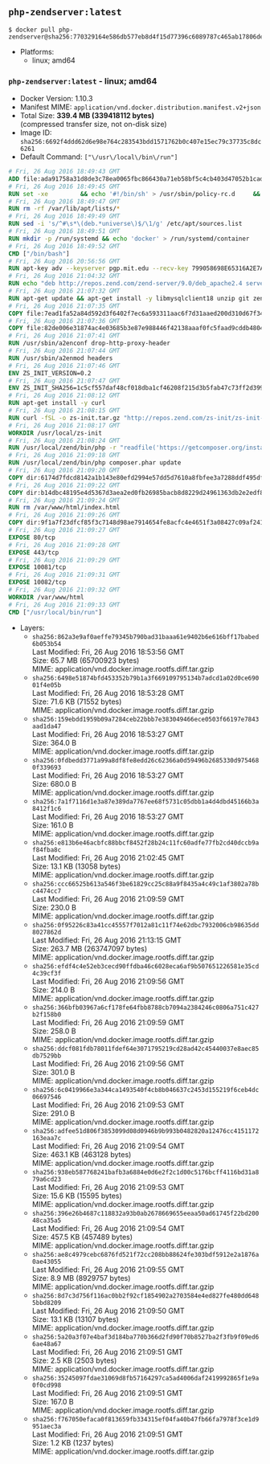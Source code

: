 ## `php-zendserver:latest`

```console
$ docker pull php-zendserver@sha256:770329164e586db577eb8d4f15d77396c6089787c465ab17806debeeb52b6d6e
```

-	Platforms:
	-	linux; amd64

### `php-zendserver:latest` - linux; amd64

-	Docker Version: 1.10.3
-	Manifest MIME: `application/vnd.docker.distribution.manifest.v2+json`
-	Total Size: **339.4 MB (339418112 bytes)**  
	(compressed transfer size, not on-disk size)
-	Image ID: `sha256:6692f4ddd62d6e98e764c283543bdd1571762b0c407e15ec79c37735c8dc6261`
-	Default Command: `["\/usr\/local\/bin\/run"]`

```dockerfile
# Fri, 26 Aug 2016 18:49:43 GMT
ADD file:ada91758a31d8de3c78ea0065fbc866430a71eb58bf5c4cb403d47052b1cade0 in /
# Fri, 26 Aug 2016 18:49:45 GMT
RUN set -xe 		&& echo '#!/bin/sh' > /usr/sbin/policy-rc.d 	&& echo 'exit 101' >> /usr/sbin/policy-rc.d 	&& chmod +x /usr/sbin/policy-rc.d 		&& dpkg-divert --local --rename --add /sbin/initctl 	&& cp -a /usr/sbin/policy-rc.d /sbin/initctl 	&& sed -i 's/^exit.*/exit 0/' /sbin/initctl 		&& echo 'force-unsafe-io' > /etc/dpkg/dpkg.cfg.d/docker-apt-speedup 		&& echo 'DPkg::Post-Invoke { "rm -f /var/cache/apt/archives/*.deb /var/cache/apt/archives/partial/*.deb /var/cache/apt/*.bin || true"; };' > /etc/apt/apt.conf.d/docker-clean 	&& echo 'APT::Update::Post-Invoke { "rm -f /var/cache/apt/archives/*.deb /var/cache/apt/archives/partial/*.deb /var/cache/apt/*.bin || true"; };' >> /etc/apt/apt.conf.d/docker-clean 	&& echo 'Dir::Cache::pkgcache ""; Dir::Cache::srcpkgcache "";' >> /etc/apt/apt.conf.d/docker-clean 		&& echo 'Acquire::Languages "none";' > /etc/apt/apt.conf.d/docker-no-languages 		&& echo 'Acquire::GzipIndexes "true"; Acquire::CompressionTypes::Order:: "gz";' > /etc/apt/apt.conf.d/docker-gzip-indexes 		&& echo 'Apt::AutoRemove::SuggestsImportant "false";' > /etc/apt/apt.conf.d/docker-autoremove-suggests
# Fri, 26 Aug 2016 18:49:47 GMT
RUN rm -rf /var/lib/apt/lists/*
# Fri, 26 Aug 2016 18:49:49 GMT
RUN sed -i 's/^#\s*\(deb.*universe\)$/\1/g' /etc/apt/sources.list
# Fri, 26 Aug 2016 18:49:51 GMT
RUN mkdir -p /run/systemd && echo 'docker' > /run/systemd/container
# Fri, 26 Aug 2016 18:49:52 GMT
CMD ["/bin/bash"]
# Fri, 26 Aug 2016 20:56:56 GMT
RUN apt-key adv --keyserver pgp.mit.edu --recv-key 799058698E65316A2E7A4FF42EAE1437F7D2C623
# Fri, 26 Aug 2016 21:04:32 GMT
RUN echo "deb http://repos.zend.com/zend-server/9.0/deb_apache2.4 server non-free" >> /etc/apt/sources.list.d/zend-server.list
# Fri, 26 Aug 2016 21:07:32 GMT
RUN apt-get update && apt-get install -y libmysqlclient18 unzip git zend-server-php-7.0 && /usr/local/zend/bin/zendctl.sh stop
# Fri, 26 Aug 2016 21:07:35 GMT
COPY file:7ead1fa52a84d592d3f6402f7ec6a593311aac6f7d31aaed200d310d67f34d54 in /etc/
# Fri, 26 Aug 2016 21:07:36 GMT
COPY file:82de006e31874ac4e03685b3e87e988446f42138aaaf0fc5faad9cddb48040ba in /etc/apache2/conf-available
# Fri, 26 Aug 2016 21:07:41 GMT
RUN /usr/sbin/a2enconf drop-http-proxy-header
# Fri, 26 Aug 2016 21:07:44 GMT
RUN /usr/sbin/a2enmod headers
# Fri, 26 Aug 2016 21:07:46 GMT
ENV ZS_INIT_VERSION=0.2
# Fri, 26 Aug 2016 21:07:47 GMT
ENV ZS_INIT_SHA256=1c5cf557daf48cf018dba1cf46208f215d3b5fab47c73ff2d39988581ebd6932
# Fri, 26 Aug 2016 21:08:12 GMT
RUN apt-get install -y curl
# Fri, 26 Aug 2016 21:08:15 GMT
RUN curl -fSL -o zs-init.tar.gz "http://repos.zend.com/zs-init/zs-init-docker-${ZS_INIT_VERSION}.tar.gz"     && echo "${ZS_INIT_SHA256} *zs-init.tar.gz" | sha256sum -c -     && mkdir /usr/local/zs-init     && tar xzf zs-init.tar.gz --strip-components=1 -C /usr/local/zs-init     && rm zs-init.tar.gz
# Fri, 26 Aug 2016 21:08:17 GMT
WORKDIR /usr/local/zs-init
# Fri, 26 Aug 2016 21:08:24 GMT
RUN /usr/local/zend/bin/php -r "readfile('https://getcomposer.org/installer');" | /usr/local/zend/bin/php
# Fri, 26 Aug 2016 21:09:18 GMT
RUN /usr/local/zend/bin/php composer.phar update
# Fri, 26 Aug 2016 21:09:20 GMT
COPY dir:6174d7fdcd8142a1b143e80efd2994e57dd5d7610a8fbfee3a7288ddf495dfdf in /usr/local/bin
# Fri, 26 Aug 2016 21:09:22 GMT
COPY dir:b14dbc48195e4d5367d3aea2ed0fb26985bacb8d8229d24961363db2e2edf8f0 in /usr/local/zend/var/plugins/
# Fri, 26 Aug 2016 21:09:24 GMT
RUN rm /var/www/html/index.html
# Fri, 26 Aug 2016 21:09:26 GMT
COPY dir:9f1a7f23dfcf85f3c7148d98ae7914654fe8acfc4e4651f3a08427c09af24198 in /var/www/html
# Fri, 26 Aug 2016 21:09:27 GMT
EXPOSE 80/tcp
# Fri, 26 Aug 2016 21:09:28 GMT
EXPOSE 443/tcp
# Fri, 26 Aug 2016 21:09:29 GMT
EXPOSE 10081/tcp
# Fri, 26 Aug 2016 21:09:31 GMT
EXPOSE 10082/tcp
# Fri, 26 Aug 2016 21:09:32 GMT
WORKDIR /var/www/html
# Fri, 26 Aug 2016 21:09:33 GMT
CMD ["/usr/local/bin/run"]
```

-	Layers:
	-	`sha256:862a3e9af0aeffe79345b790bad31baaa61e9402b6e616bff17babed6b053b54`  
		Last Modified: Fri, 26 Aug 2016 18:53:56 GMT  
		Size: 65.7 MB (65700923 bytes)  
		MIME: application/vnd.docker.image.rootfs.diff.tar.gzip
	-	`sha256:6498e51874bfd453352b79b1a3f669109795134b7adcd1a02d0ce69001f4e05b`  
		Last Modified: Fri, 26 Aug 2016 18:53:28 GMT  
		Size: 71.6 KB (71552 bytes)  
		MIME: application/vnd.docker.image.rootfs.diff.tar.gzip
	-	`sha256:159ebdd1959b09a7284ceb22bbb7e383049466ece0503f66197e7843aad1da47`  
		Last Modified: Fri, 26 Aug 2016 18:53:27 GMT  
		Size: 364.0 B  
		MIME: application/vnd.docker.image.rootfs.diff.tar.gzip
	-	`sha256:0fdbedd3771a99a8df8fe8edd26c62366a0d59496b2685330d9754680f339693`  
		Last Modified: Fri, 26 Aug 2016 18:53:27 GMT  
		Size: 680.0 B  
		MIME: application/vnd.docker.image.rootfs.diff.tar.gzip
	-	`sha256:7a1f7116d1e3a87e389da7767ee68f5731c05dbb1a4d4dbd45166b3a8412f1c6`  
		Last Modified: Fri, 26 Aug 2016 18:53:27 GMT  
		Size: 161.0 B  
		MIME: application/vnd.docker.image.rootfs.diff.tar.gzip
	-	`sha256:e813b6e46acbfc88bbcf8452f28b24c11fc60adfe77fb2cd40dccb9af84fba8c`  
		Last Modified: Fri, 26 Aug 2016 21:02:45 GMT  
		Size: 13.1 KB (13058 bytes)  
		MIME: application/vnd.docker.image.rootfs.diff.tar.gzip
	-	`sha256:ccc66525b613a546f3be61829cc25c88a9f8435a4c49c1af3802a78bc4474cc7`  
		Last Modified: Fri, 26 Aug 2016 21:09:59 GMT  
		Size: 230.0 B  
		MIME: application/vnd.docker.image.rootfs.diff.tar.gzip
	-	`sha256:0f95226c83a41cc45557f7012a81c11f74e62dbc7932006cb98635dd8027862d`  
		Last Modified: Fri, 26 Aug 2016 21:13:15 GMT  
		Size: 263.7 MB (263747097 bytes)  
		MIME: application/vnd.docker.image.rootfs.diff.tar.gzip
	-	`sha256:efdf4c4e52eb3cecd90ffdba46c6028eca6af9b507651226581e35cd4c39cf3f`  
		Last Modified: Fri, 26 Aug 2016 21:09:56 GMT  
		Size: 214.0 B  
		MIME: application/vnd.docker.image.rootfs.diff.tar.gzip
	-	`sha256:366bfb03967a6cf178fe64fbb8788cb7094a2384246c0806a751c427b2f158b0`  
		Last Modified: Fri, 26 Aug 2016 21:09:59 GMT  
		Size: 258.0 B  
		MIME: application/vnd.docker.image.rootfs.diff.tar.gzip
	-	`sha256:ddcf081fdb78011fdef64e3071795219cd28ad42c45440037e8aec85db7529bb`  
		Last Modified: Fri, 26 Aug 2016 21:09:56 GMT  
		Size: 301.0 B  
		MIME: application/vnd.docker.image.rootfs.diff.tar.gzip
	-	`sha256:6c0419966e3a344ca1493540f4cb8b046637c2453d155219f6ceb4dc06697546`  
		Last Modified: Fri, 26 Aug 2016 21:09:53 GMT  
		Size: 291.0 B  
		MIME: application/vnd.docker.image.rootfs.diff.tar.gzip
	-	`sha256:adfee51d806f3853099d08d0946b9b993b0482820a12476cc4151172163eaa7c`  
		Last Modified: Fri, 26 Aug 2016 21:09:54 GMT  
		Size: 463.1 KB (463128 bytes)  
		MIME: application/vnd.docker.image.rootfs.diff.tar.gzip
	-	`sha256:938eb587768241bafb3a6884e0d6e2f2c1d00c5176bcff4116bd31a879a6cd23`  
		Last Modified: Fri, 26 Aug 2016 21:09:53 GMT  
		Size: 15.6 KB (15595 bytes)  
		MIME: application/vnd.docker.image.rootfs.diff.tar.gzip
	-	`sha256:396e26b4687c118832a93b0ab2678669655eeaa50ad61745f22bd20048ca35a5`  
		Last Modified: Fri, 26 Aug 2016 21:09:54 GMT  
		Size: 457.5 KB (457489 bytes)  
		MIME: application/vnd.docker.image.rootfs.diff.tar.gzip
	-	`sha256:ae8c4979cebc6876fd521f72cc208bb88624fe303bdf5912e2a1876a0ae43055`  
		Last Modified: Fri, 26 Aug 2016 21:09:55 GMT  
		Size: 8.9 MB (8929757 bytes)  
		MIME: application/vnd.docker.image.rootfs.diff.tar.gzip
	-	`sha256:8d7c3d756f116ac0bb2f92cf1854902a2703584e4ed827fe480dd6485bbd8209`  
		Last Modified: Fri, 26 Aug 2016 21:09:50 GMT  
		Size: 13.1 KB (13107 bytes)  
		MIME: application/vnd.docker.image.rootfs.diff.tar.gzip
	-	`sha256:5a20a3f07e4baf3d184ba770b366d2fd90f70b8527ba2f3fb9f09ed66ae48a67`  
		Last Modified: Fri, 26 Aug 2016 21:09:51 GMT  
		Size: 2.5 KB (2503 bytes)  
		MIME: application/vnd.docker.image.rootfs.diff.tar.gzip
	-	`sha256:35245097fdae31069d8fb57164297ca5ad4006daf2419992865f1e9a0f0cd998`  
		Last Modified: Fri, 26 Aug 2016 21:09:51 GMT  
		Size: 167.0 B  
		MIME: application/vnd.docker.image.rootfs.diff.tar.gzip
	-	`sha256:f767050efaca0f813659fb334315ef04fa40b47fb66fa7978f3ce1d9951aec3a`  
		Last Modified: Fri, 26 Aug 2016 21:09:51 GMT  
		Size: 1.2 KB (1237 bytes)  
		MIME: application/vnd.docker.image.rootfs.diff.tar.gzip
